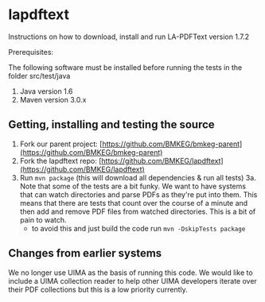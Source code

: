 lapdftext
=========

Instructions on how to download, install and run LA-PDFText version 1.7.2

Prerequisites:

The following software must be installed before running the tests in the folder src/test/java

1) Java version 1.6
2) Maven version 3.0.x 

Getting, installing and testing the source
------------------------------------------

1. Fork our parent project: [https://github.com/BMKEG/bmkeg-parent](https://github.com/BMKEG/bmkeg-parent)
2. Fork the lapdftext repo: [https://github.com/BMKEG/lapdftext](https://github.com/BMKEG/lapdftext) 
3. Run `mvn package` (this will download all dependencies & run all tests)
3a. Note that some of the tests are a bit funky. We want to have systems that can 
    watch directories and parse PDFs as they're put into them. This means that there
    are tests that count over the course of a minute and then add and remove PDF files
    from watched directories. This is a bit of pain to watch.
    - to avoid this and just build the code run `mvn -DskipTests package`
            
Changes from earlier systems
---------------------------------

We no longer use UIMA as the basis of running this code. We would like to include a UIMA
collection reader to help other UIMA developers iterate over their PDF collections but 
this is a low priority currently. 
